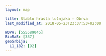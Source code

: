 ```yaml
---
layout: map

title: Stablo hrasta lužnjaka – Obrva
last_modified_at: 2018-05-23T23:37:53+02:00

WDPA: [555589045]
BioRaS: [337]
geoSrbija:
  L1_182: [92]
---
```

